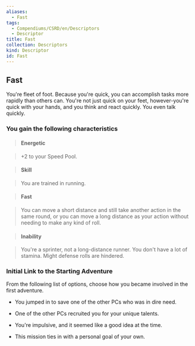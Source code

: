 ```yaml
---
aliases:
  - Fast
tags:
  - Compendiums/CSRD/en/Descriptors
  - Descriptor
title: Fast
collection: Descriptors
kind: Descriptor
id: Fast
---
```

## Fast    
You're fleet of foot. Because you're quick, you can accomplish tasks more rapidly than others can. You're not just quick on your feet, however-you're quick with your hands, and you think and react quickly. You even talk quickly.  
### You gain the following characteristics    
> #### Energetic  
> +2 to your Speed Pool.    
  
> #### Skill  
> You are trained in running.    
  
> #### Fast  
> You can move a short distance and still take another action in the same round, or you can move a long distance as your action without needing to make any kind of roll.    
  
> #### Inability  
> You're a sprinter, not a long-distance runner. You don't have a lot of stamina. Might defense rolls are hindered.    
  
### Initial Link to the Starting Adventure    
From the following list of options, choose how you became involved in the first adventure.    
- You jumped in to save one of the other PCs who was in dire need.    
- One of the other PCs recruited you for your unique talents.    
- You're impulsive, and it seemed like a good idea at the time.    
- This mission ties in with a personal goal of your own.  
